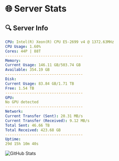 # 🌐 Server Stats
## 🔍 Server Info
```yaml
CPU: Intel(R) Xeon(R) CPU E5-2699 v4 @ 1372.63MHz
CPU Usage: 1.60%
Cores: 44P | 88T
-----------------------------------
Memory:
Current Usage: 146.11 GB/503.74 GB
Available: 354.19 GB
-----------------------------------
Disk:
Current Usage: 83.84 GB/1.71 TB
Free: 1.54 TB
-----------------------------------
GPU:
No GPU detected
-----------------------------------
Network:
Current Transfer (Sent): 20.31 MB/s
Current Transfer (Received): 9.12 MB/s
Total Sent: 46.66 TB
Total Received: 423.68 GB
-----------------------------------
Uptime:
29d 15h 10m 40s
```
![GitHub Stats](https://img.shields.io/badge/Updated-2025-04-06_12:33:29-blue)